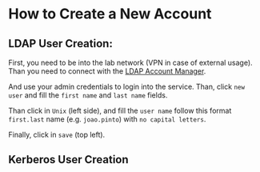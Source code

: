 
# How to Create a New Account


## LDAP User Creation:

First, you need to be into the lab network (VPN in case of external usage).
Than you need to connect with the [LDAP Account Manager](http://auth-server.lps.ufrj.br/lam/). 

And use your admin credentials to login into the service. Than, click 
`new user` and fill the `first name` and `last name` fields.

Than click in `Unix` (left side), and fill the `user name` follow this format `first.last` name (e.g. `joao.pinto`) with `no capital letters`.

Finally, click in `save` (top left).

## Kerberos User Creation



